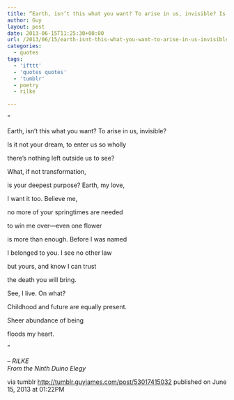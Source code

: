 ```yaml
---
title: “Earth, isn’t this what you want? To arise in us, invisible? Is it not your dream, to enter us…”
author: Guy
layout: post
date: 2013-06-15T11:25:30+00:00
url: /2013/06/15/earth-isnt-this-what-you-want-to-arise-in-us-invisible-is-it-not-your-dream-to-enter-us/
categories:
  - quotes
tags:
  - 'ifttt'
  - 'quotes quotes'
  - 'tumblr'
  - poetry
  - rilke

---
```

“

Earth, isn’t this what you want? To arise in us, invisible?

Is it not your dream, to enter us so wholly
  
there’s nothing left outside us to see?

What, if not transformation,
  
is your deepest purpose? Earth, my love,
  
I want it too. Believe me,
  
no more of your springtimes are needed
  
to win me over—even one flower
  
is more than enough. Before I was named
  
I belonged to you. I see no other law
  
but yours, and know I can trust
  
the death you will bring.

See, I live. On what?
  
Childhood and future are equally present.
  
Sheer abundance of being
  
floods my heart.

”

&#8211; _RILKE  
From the Ninth Duino Elegy_

via tumblr http://tumblr.guyjames.com/post/53017415032 published on June 15, 2013 at 01:22PM